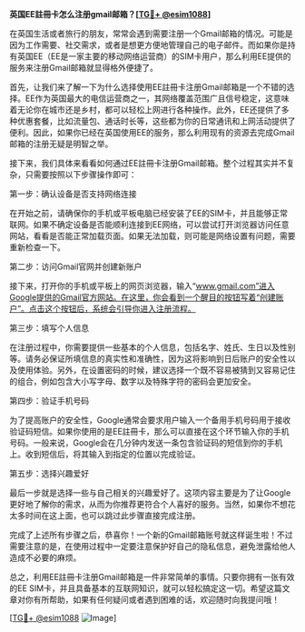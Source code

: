 **英国EE註冊卡怎么注册gmail邮箱？[[TG💪+ @esim1088](https://t.me/s/esim1088)]**

在英国生活或者旅行的朋友，常常会遇到需要注册一个Gmail邮箱的情况。可能是因为工作需要、社交需求，或者是想更方便地管理自己的电子邮件。而如果你是持有英国EE（EE是一家主要的移动网络运营商）的SIM卡用户，那么利用EE提供的服务来注册Gmail邮箱就显得格外便捷了。

首先，让我们来了解一下为什么选择使用EE註冊卡注册Gmail邮箱是一个不错的选择。EE作为英国最大的电信运营商之一，其网络覆盖范围广且信号稳定，这意味着无论你在城市还是乡村，都可以轻松上网进行各种操作。此外，EE还提供了多种优惠套餐，比如流量包、通话时长等，这些都为你的日常通讯和上网活动提供了便利。因此，如果你已经在英国使用EE的服务，那么利用现有的资源去完成Gmail邮箱的注册无疑是明智之举。

接下来，我们具体来看看如何通过EE註冊卡注册Gmail邮箱。整个过程其实并不复杂，只需要按照以下步骤操作即可：

第一步：确认设备是否支持网络连接

在开始之前，请确保你的手机或平板电脑已经安装了EE的SIM卡，并且能够正常联网。如果不确定设备是否能顺利连接到EE网络，可以尝试打开浏览器访问任意网站，看看是否能正常加载页面。如果无法加载，则可能是网络设置有问题，需要重新检查一下。

第二步：访问Gmail官网并创建新账户

接下来，打开你的手机或平板上的网页浏览器，输入“www.gmail.com”进入Google提供的Gmail官方网站。在这里，你会看到一个醒目的按钮写着“创建账户”。点击这个按钮后，系统会引导你进入注册流程。

第三步：填写个人信息

在注册过程中，你需要提供一些基本的个人信息，包括名字、姓氏、生日以及性别等。请务必保证所填信息的真实性和准确性，因为这将影响到日后账户的安全性以及使用体验。另外，在设置密码的时候，建议选择一个既不容易被猜到又容易记住的组合，例如包含大小写字母、数字以及特殊字符的密码会更加安全。

第四步：验证手机号码

为了提高账户的安全性，Google通常会要求用户输入一个备用手机号码用于接收验证码短信。如果你使用的是EE註冊卡，那么可以直接在这个环节输入你的手机号码。一般来说，Google会在几分钟内发送一条包含验证码的短信到你的手机上。收到短信后，将其输入到指定的位置以完成验证。

第五步：选择兴趣爱好

最后一步就是选择一些与自己相关的兴趣爱好了。这项内容主要是为了让Google更好地了解你的需求，从而为你推荐更符合个人喜好的服务。当然，如果你不想花太多时间在这上面，也可以跳过此步骤直接完成注册。

完成了上述所有步骤之后，恭喜你！一个新的Gmail邮箱账号就这样诞生啦！不过需要注意的是，在使用过程中一定要注意保护好自己的隐私信息，避免泄露给他人造成不必要的麻烦。

总之，利用EE註冊卡注册Gmail邮箱是一件非常简单的事情。只要你拥有一张有效的EE SIM卡，并且具备基本的互联网知识，就可以轻松搞定这一切。希望这篇文章对你有所帮助，如果有任何疑问或者遇到困难的话，欢迎随时向我提问哦！

[[TG💪+ @esim1088](https://t.me/s/esim1088) ![Image](https://i.postimg.cc/4NQfJmqS/Snipaste-2025-05-13-00-14-12.png)]